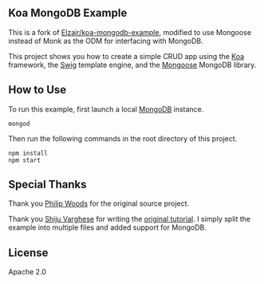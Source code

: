 ## Koa MongoDB Example

This is a fork of [Elzair/koa-mongodb-example](https://github.com/Elzair/koa-mongodb-example), modified to use Mongoose instead of Monk as the ODM for interfacing with MongoDB.

This project shows you how to create a simple CRUD app using the [Koa](http://koajs.com/) framework, the [Swig](http://paularmstrong.github.io/swig/) template engine, and the [Mongoose](https://github.com/Automattic/mongoose) MongoDB library.

## How to Use

To run this example, first launch a local [MongoDB](https://www.mongodb.org/) instance.

    mongod

Then run the following commands in the root directory of this project.

    npm install
    npm start

## Special Thanks

Thank you [Philip Woods](https://github.com/Elzair) for the original source project.

Thank you [Shiju Varghese](http://weblogs.asp.net/shijuvarghese/default.aspx) for writing the [original tutorial](http://weblogs.asp.net/shijuvarghese/archive/2014/01/12/a-simple-crud-demo-with-koa-js.aspx). I simply split the example into multiple files and added support for MongoDB.

## License

Apache 2.0
